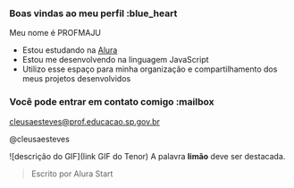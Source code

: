 ### Boas vindas ao meu perfil :blue_heart

Meu nome é PROFMAJU

- Estou estudando na [Alura](https://www.alura.com.br)
- Estou me desenvolvendo na linguagem JavaScript
- Utilizo esse espaço para minha organização e compartilhamento dos meus projetos desenvolvidos

### Você pode entrar em contato comigo :mailbox

cleusaesteves@prof.educacao.sp.gov.br

@cleusaesteves

![descrição do GIF](link GIF do Tenor)
A palavra **limão** deve ser destacada.
> Escrito por Alura Start
